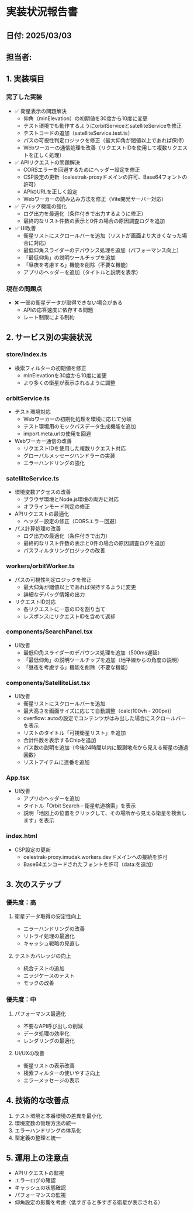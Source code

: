 # 実装状況報告書

## 日付: 2025/03/03

## 担当者:

## 1. 実装項目

### 完了した実装
- ✅ 衛星表示の問題解決
  - 仰角（minElevation）の初期値を30度から10度に変更
  - テスト環境でも動作するようにorbitServiceとsatelliteServiceを修正
  - テストコードの追加（satelliteService.test.ts）
  - パスの可視性判定ロジックを修正（最大仰角が閾値以上であれば保持）
  - Webワーカーの通信処理を改善（リクエストIDを使用して複数リクエストを正しく処理）
- ✅ APIリクエストの問題解決
  - CORSエラーを回避するためにヘッダー設定を修正
  - CSP設定の更新（celestrak-proxyドメインの許可、Base64フォントの許可）
  - APIのURLを正しく設定
  - Webワーカーの読み込み方法を修正（Vite開発サーバー対応）
- ✅ デバッグ機能の強化
  - ログ出力を最適化（条件付きで出力するように修正）
  - 最終的なリスト件数の表示と0件の場合の原因調査ログを追加
- ✅ UI改善
  - 衛星リストにスクロールバーを追加（リストが画面より大きくなった場合に対応）
  - 最低仰角スライダーのデバウンス処理を追加（パフォーマンス向上）
  - 「最低仰角」の説明ツールチップを追加
  - 「昼夜を考慮する」機能を削除（不要な機能）
  - アプリのヘッダーを追加（タイトルと説明を表示）

### 現在の問題点
- ❌ 一部の衛星データが取得できない場合がある
  - APIの応答速度に依存する問題
  - レート制限による制約

## 2. サービス別の実装状況

### store/index.ts
- 検索フィルターの初期値を修正
  - minElevationを30度から10度に変更
  - より多くの衛星が表示されるように調整

### orbitService.ts
- テスト環境対応
  - Webワーカーの初期化処理を環境に応じて分岐
  - テスト環境用のモックパスデータ生成機能を追加
  - import.meta.urlの使用を回避
- Webワーカー通信の改善
  - リクエストIDを使用した複数リクエスト対応
  - グローバルメッセージハンドラーの実装
  - エラーハンドリングの強化

### satelliteService.ts
- 環境変数アクセスの改善
  - ブラウザ環境とNode.js環境の両方に対応
  - オフラインモード判定の修正
- APIリクエストの最適化
  - ヘッダー設定の修正（CORSエラー回避）
- パス計算処理の改善
  - ログ出力の最適化（条件付きで出力）
  - 最終的なリスト件数の表示と0件の場合の原因調査ログを追加
  - パスフィルタリングロジックの改善

### workers/orbitWorker.ts
- パスの可視性判定ロジックを修正
  - 最大仰角が閾値以上であれば保持するように変更
  - 詳細なデバッグ情報の出力
- リクエストID対応
  - 各リクエストに一意のIDを割り当て
  - レスポンスにリクエストIDを含めて返却

### components/SearchPanel.tsx
- UI改善
  - 最低仰角スライダーのデバウンス処理を追加（500ms遅延）
  - 「最低仰角」の説明ツールチップを追加（地平線からの角度の説明）
  - 「昼夜を考慮する」機能を削除（不要な機能）

### components/SatelliteList.tsx
- UI改善
  - 衛星リストにスクロールバーを追加
  - 最大高さを画面サイズに応じて自動調整（calc(100vh - 200px)）
  - overflow: autoの設定でコンテンツがはみ出した場合にスクロールバーを表示
  - リストのタイトル「可視衛星リスト」を追加
  - 合計件数を表示するChipを追加
  - パス数の説明を追加（今後24時間以内に観測地点から見える衛星の通過回数）
  - リストアイテムに連番を追加

### App.tsx
- UI改善
  - アプリのヘッダーを追加
  - タイトル「Orbit Search - 衛星軌道検索」を表示
  - 説明「地図上の位置をクリックして、その場所から見える衛星を検索します」を表示

### index.html
- CSP設定の更新
  - celestrak-proxy.imudak.workers.devドメインへの接続を許可
  - Base64エンコードされたフォントを許可（data:を追加）

## 3. 次のステップ

### 優先度：高
1. 衛星データ取得の安定性向上
   - エラーハンドリングの改善
   - リトライ処理の最適化
   - キャッシュ戦略の見直し

2. テストカバレッジの向上
   - 統合テストの追加
   - エッジケースのテスト
   - モックの改善

### 優先度：中
1. パフォーマンス最適化
   - 不要なAPI呼び出しの削減
   - データ処理の効率化
   - レンダリングの最適化

2. UI/UXの改善
   - 衛星リストの表示改善
   - 検索フィルターの使いやすさ向上
   - エラーメッセージの表示

## 4. 技術的な改善点
1. テスト環境と本番環境の差異を最小化
2. 環境変数の管理方法の統一
3. エラーハンドリングの体系化
4. 型定義の整理と統一

## 5. 運用上の注意点
- APIリクエストの監視
- エラーログの確認
- キャッシュの状態確認
- パフォーマンスの監視
- 仰角設定の影響を考慮（低すぎると多すぎる衛星が表示される）
